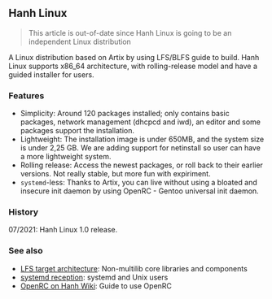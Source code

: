 ## Hanh Linux
> This article is out-of-date since Hanh Linux is going to be an independent Linux distribution
>

A Linux distribution based on Artix by using LFS/BLFS guide to build. Hanh Linux supports x86_64 architecture, with rolling-release model and have a guided installer for users.
### Features
- Simplicity: Around 120 packages installed; only contains basic packages, network management (dhcpcd and iwd),  an editor and some packages support the installation.
- Lightweight: The installation image is under 650MB, and the system size is under 2,25 GB. We are adding support for netinstall so user can have a more lightweight system.
- Rolling release: Access the newest packages, or roll back to their earlier versions. Not really stable, but more fun with expiriment.
- `systemd`-less: Thanks to Artix, you can live without using a bloated and insecure init daemon by using OpenRC - Gentoo universal init daemon.
### History
07/2021: Hanh Linux 1.0 release.
### See also
- [LFS target architecture](https://linuxfromscratch.org/lfs/view/stable/prologue/architecture.html): Non-multilib core libraries and components
- [systemd reception](https://en.wikipedia.org/wiki/Systemd#Reception): systemd and Unix users
- [OpenRC on Hanh Wiki](https://github.com/hanhlinux/hanhlinux/wiki/Basic:OpenRC): Guide to use OpenRC
